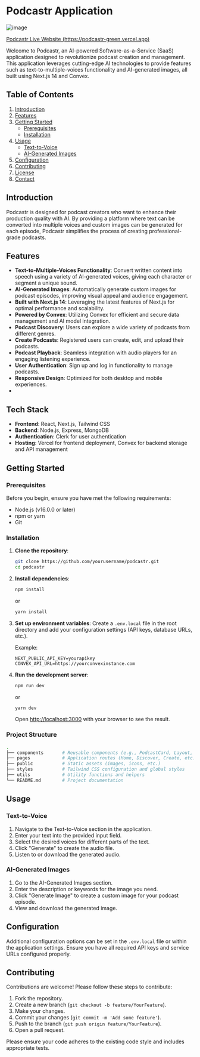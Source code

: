 # Podcastr Application

![image](https://github.com/muskanmi/podcastr/assets/54322853/4a135a93-80e1-4dfa-9ab4-c50b0f968ad3)

[Podcastr Live Website (https://podcastr-green.vercel.app)](https://podcastr-green.vercel.app/)

Welcome to Podcastr, an AI-powered Software-as-a-Service (SaaS) application designed to revolutionize podcast creation and management. This application leverages cutting-edge AI technologies to provide features such as text-to-multiple-voices functionality and AI-generated images, all built using Next.js 14 and Convex.

## Table of Contents

1. [Introduction](#introduction)
2. [Features](#features)
3. [Getting Started](#getting-started)
    - [Prerequisites](#prerequisites)
    - [Installation](#installation)
4. [Usage](#usage)
    - [Text-to-Voice](#text-to-voice)
    - [AI-Generated Images](#ai-generated-images)
5. [Configuration](#configuration)
6. [Contributing](#contributing)
7. [License](#license)
8. [Contact](#contact)

## Introduction

Podcastr is designed for podcast creators who want to enhance their production quality with AI. By providing a platform where text can be converted into multiple voices and custom images can be generated for each episode, Podcastr simplifies the process of creating professional-grade podcasts.

## Features

- **Text-to-Multiple-Voices Functionality**: Convert written content into speech using a variety of AI-generated voices, giving each character or segment a unique sound.
- **AI-Generated Images**: Automatically generate custom images for podcast episodes, improving visual appeal and audience engagement.
- **Built with Next.js 14**: Leveraging the latest features of Next.js for optimal performance and scalability.
- **Powered by Convex**: Utilizing Convex for efficient and secure data management and AI model integration.
- **Podcast Discovery**: Users can explore a wide variety of podcasts from different genres.
- **Create Podcasts**: Registered users can create, edit, and upload their podcasts.
- **Podcast Playback**: Seamless integration with audio players for an engaging listening experience.
- **User Authentication**: Sign up and log in functionality to manage podcasts.
- **Responsive Design**: Optimized for both desktop and mobile experiences.
- 
## Tech Stack

- **Frontend**: React, Next.js, Tailwind CSS
- **Backend**: Node.js, Express, MongoDB
- **Authentication**: Clerk for user authentication
- **Hosting**: Vercel for frontend deployment, Convex for backend storage and API management

## Getting Started

### Prerequisites

Before you begin, ensure you have met the following requirements:

- Node.js (v16.0.0 or later)
- npm or yarn
- Git

### Installation

1. **Clone the repository**:
    ```bash
    git clone https://github.com/yourusername/podcastr.git
    cd podcastr
    ```

2. **Install dependencies**:
    ```bash
    npm install
    ```
    or
    ```bash
    yarn install
    ```

3. **Set up environment variables**:
    Create a `.env.local` file in the root directory and add your configuration settings (API keys, database URLs, etc.).

    Example:
    ```env
    NEXT_PUBLIC_API_KEY=yourapikey
    CONVEX_API_URL=https://yourconvexinstance.com
    ```

4. **Run the development server**:
    ```bash
    npm run dev
    ```
    or
    ```bash
    yarn dev
    ```

    Open [http://localhost:3000](http://localhost:3000) with your browser to see the result.

### Project Structure

```bash
.
├── components       # Reusable components (e.g., PodcastCard, Layout, etc.)
├── pages            # Application routes (Home, Discover, Create, etc.)
├── public           # Static assets (images, icons, etc.)
├── styles           # Tailwind CSS configuration and global styles
├── utils            # Utility functions and helpers
└── README.md        # Project documentation
```

## Usage

### Text-to-Voice

1. Navigate to the Text-to-Voice section in the application.
2. Enter your text into the provided input field.
3. Select the desired voices for different parts of the text.
4. Click "Generate" to create the audio file.
5. Listen to or download the generated audio.

### AI-Generated Images

1. Go to the AI-Generated Images section.
2. Enter the description or keywords for the image you need.
3. Click "Generate Image" to create a custom image for your podcast episode.
4. View and download the generated image.

## Configuration

Additional configuration options can be set in the `.env.local` file or within the application settings. Ensure you have all required API keys and service URLs configured properly.

## Contributing

Contributions are welcome! Please follow these steps to contribute:

1. Fork the repository.
2. Create a new branch (`git checkout -b feature/YourFeature`).
3. Make your changes.
4. Commit your changes (`git commit -m 'Add some feature'`).
5. Push to the branch (`git push origin feature/YourFeature`).
6. Open a pull request.

Please ensure your code adheres to the existing code style and includes appropriate tests.
